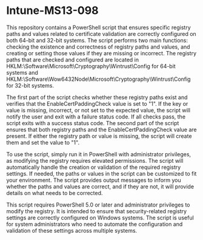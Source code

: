 # Intune-MS13-098
This repository contains a PowerShell script that ensures specific registry paths and values related to certificate validation are correctly configured on both 64-bit and 32-bit systems. The script performs two main functions: checking the existence and correctness of registry paths and values, and creating or setting those values if they are missing or incorrect. The registry paths that are checked and configured are located in HKLM:\Software\Microsoft\Cryptography\Wintrust\Config for 64-bit systems and HKLM:\Software\Wow6432Node\Microsoft\Cryptography\Wintrust\Config for 32-bit systems.

The first part of the script checks whether these registry paths exist and verifies that the EnableCertPaddingCheck value is set to "1". If the key or value is missing, incorrect, or not set to the expected value, the script will notify the user and exit with a failure status code. If all checks pass, the script exits with a success status code. The second part of the script ensures that both registry paths and the EnableCertPaddingCheck value are present. If either the registry path or value is missing, the script will create them and set the value to "1".

To use the script, simply run it in PowerShell with administrator privileges, as modifying the registry requires elevated permissions. The script will automatically handle the creation or validation of the required registry settings. If needed, the paths or values in the script can be customized to fit your environment. The script provides output messages to inform you whether the paths and values are correct, and if they are not, it will provide details on what needs to be corrected.

This script requires PowerShell 5.0 or later and administrator privileges to modify the registry. It is intended to ensure that security-related registry settings are correctly configured on Windows systems. The script is useful for system administrators who need to automate the configuration and validation of these settings across multiple systems.

